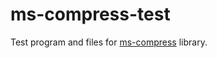 ms-compress-test
================

Test program and files for [ms-compress](https://github.com/coderforlife/ms-compress) library.